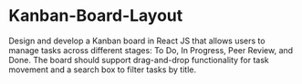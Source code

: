 # Kanban-Board-Layout
Design and develop a Kanban board in React JS that allows users to manage tasks across different stages: To Do, In Progress, Peer Review, and Done. The board should support drag-and-drop functionality for task movement and a search box to filter tasks by title.
